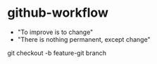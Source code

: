 # github-workflow

- "To improve is to change"
- "There is nothing permanent, except change"

git checkout -b feature-git branch